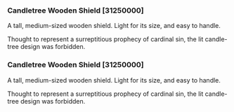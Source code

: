 ### Candletree Wooden Shield [31250000]

A tall, medium-sized wooden shield. Light for its size, and easy to handle.

Thought to represent a surreptitious prophecy of cardinal sin, the lit candle-tree design was forbidden.### Candletree Wooden Shield [31250000]

A tall, medium-sized wooden shield. Light for its size, and easy to handle.

Thought to represent a surreptitious prophecy of cardinal sin, the lit candle-tree design was forbidden.